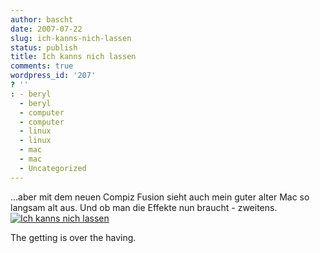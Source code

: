 ```yaml
---
author: bascht
date: 2007-07-22
slug: ich-kanns-nich-lassen
status: publish
title: Ich kanns nich lassen
comments: true
wordpress_id: '207'
? ''
: - beryl
  - beryl
  - computer
  - computer
  - linux
  - linux
  - mac
  - mac
  - Uncategorized
---
```


...aber mit dem neuen Compiz Fusion sieht auch mein guter alter Mac
so langsam alt aus. Und ob man die Effekte nun braucht - zweitens.
[![Ich kanns nich lassen](http://www.bascht.com/uploads/2007/07/proll2punkt0.png)](http://www.bascht.com/uploads/2007/07/proll2punkt0.png "Ich kanns nich lassen")

The getting is over the having.



